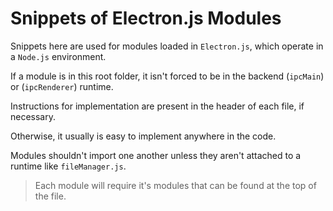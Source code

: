 # Snippets of Electron.js Modules

Snippets here are used for modules loaded in `Electron.js`, which operate in a `Node.js` environment.

If a module is in this root folder, it isn't forced to be in the backend (`ipcMain`) or (`ipcRenderer`) runtime.

Instructions for implementation are present in the header of each file, if necessary.

Otherwise, it usually is easy to implement anywhere in the code.

Modules shouldn't import one another unless they aren't attached to a runtime like `fileManager.js`.

> Each module will require it's modules that can be found at the top of the file.